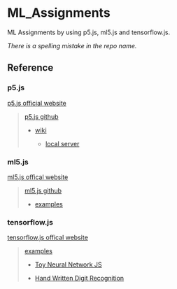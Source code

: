 # ML_Assignments
ML Assignments by using p5.js, ml5.js and tensorflow.js.

*There is a spelling mistake in the repo name.*

## Reference
### p5.js
[p5.js official website](https://p5js.org/)

>   [p5.js github](https://github.com/processing/p5.js/)
>
>   * [wiki](https://github.com/processing/p5.js/wiki)
>
>       * [local server](https://github.com/processing/p5.js/wiki/Local-server)

### ml5.js
[ml5.js offical website](https://ml5js.org/)

>   [ml5.js github](https://github.com/ml5js)
>   
>   * [examples](https://github.com/ml5js/ml5-examples)

### tensorflow.js
[tensorflow.js offical website](https://www.tensorflow.org/js)

>   [examples](https://github.com/tensorflow/tfjs-examples)
>
>   * [Toy Neural Network JS](https://github.com/CodingTrain/Toy-Neural-Network-JS)
>
>   * [Hand Written Digit Recognition](https://github.com/bensonruan/Hand-Written-Digit-Recognition)

